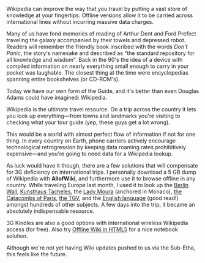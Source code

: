 <p class="subheading">Wikipedia can improve the way that you travel by putting a vast store of knowledge at your fingertips. Offline versions allow it to be carried across international lines without incurring massive data charges.</p>

Many of us have fond memories of reading of Arthur Dent and Ford Prefect traveling the galaxy accompanied by their towels and depressed robot. Readers will remember the friendly book inscribed with the words _Don't Panic_, the story's namesake and described as "the standard repository for all knowledge and wisdom". Back in the 90's the idea of a device with compiled information on nearly everything small enough to carry in your pocket was laughable. The closest thing at the time were encyclopedias spanning entire bookshelves (or CD-ROM's).

Today we have our own form of the Guide, and it's better than even Douglas Adams could have imagined: Wikipedia.

Wikipedia is the ultimate travel resource. On a trip across the country it lets you look up everything&mdash;from towns and landmarks you're visiting to checking what your tour guide (yep, these guys get a lot wrong).

This would be a world with almost perfect flow of information if not for one thing. In every country on Earth, phone carriers actively encourage technological retrogression by keeping data roaming rates prohibitively expensive&mdash;and you're going to need data for a Wikipedia lookup.

As luck would have it though, there are a few solutions that will compensate for 3G deficiency on international trips. I personally download a 5 GB dump of Wikipedia with **AllofWiki**, and furthermore use it to browse offline in any country. While traveling Europe last month, I used it to look up the [Berlin Wall](http://en.wikipedia.org/wiki/Berlin_wall), [Kunsthaus Tacheles](http://en.wikipedia.org/wiki/Kunsthaus_Tacheles), the [Lady Moura](http://en.wikipedia.org/wiki/Lady_Moura) (anchored in Monaco), [the Catacombs of Paris](http://en.wikipedia.org/wiki/Catacombs_of_paris), [the TGV](http://en.wikipedia.org/wiki/Tgv), and the [English language](http://en.wikipedia.org/wiki/English_language) (good read!) amongst hundreds of other subjects. A few days into the trip, it became an absolutely indispensable resource.

3G Kindles are also a good options with international wireless Wikipedia access (for free). Also try [Offline Wiki in HTML5](http://offline-wiki.googlecode.com/git/app.html) for a nice notebook solution.

Although we're not yet having Wiki updates pushed to us via the Sub-Etha, this feels like the future.
